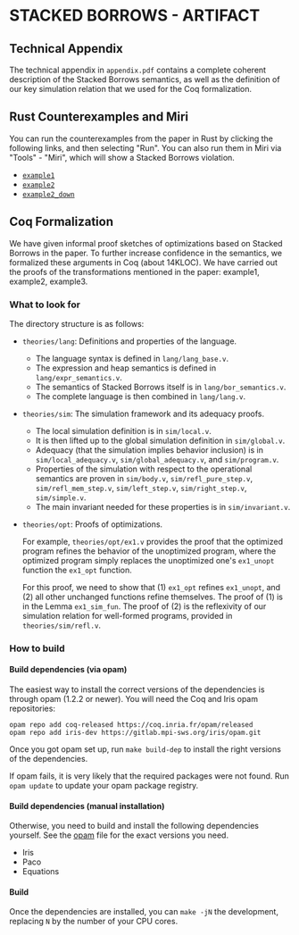 # STACKED BORROWS - ARTIFACT

## Technical Appendix

The technical appendix in `appendix.pdf` contains a complete coherent
description of the Stacked Borrows semantics, as well as the definition of our
key simulation relation that we used for the Coq formalization.

## Rust Counterexamples and Miri

You can run the counterexamples from the paper in Rust by clicking the following links, and then selecting "Run".
You can also run them in Miri via "Tools" - "Miri", which will show a Stacked Borrows violation.

* [`example1`](https://play.rust-lang.org/?version=stable&mode=release&edition=2018&gist=18e6931728976779452f0d489f59a71c)
* [`example2`](https://play.rust-lang.org/?version=stable&mode=release&edition=2018&gist=85f368db00a789caa08e2b6960ebaf01)
* [`example2_down`](https://play.rust-lang.org/?version=stable&mode=release&edition=2018&gist=66c928ddf745a779272a73262b921a56)

## Coq Formalization

We have given informal proof sketches of optimizations based on Stacked Borrows
in the paper. To further increase confidence in the semantics, we formalized
these arguments in Coq (about 14KLOC). We have carried out the proofs of the
transformations mentioned in the paper: example1, example2, example3.

### What to look for

The directory structure is as follows:
* `theories/lang`: Definitions and properties of the language.
  - The language syntax is defined in `lang/lang_base.v`.
  - The expression and heap semantics is defined in `lang/expr_semantics.v`.
  - The semantics of Stacked Borrows itself is in `lang/bor_semantics.v`.
  - The complete language is then combined in `lang/lang.v`.
* `theories/sim`: The simulation framework and its adequacy proofs.
  - The local simulation definition is in `sim/local.v`.
  - It is then lifted up to the global simulation definition in `sim/global.v`.
  - Adequacy (that the simulation implies behavior inclusion) is in `sim/local_adequacy.v`, `sim/global_adequacy.v`, and `sim/program.v`.
  - Properties of the simulation with respect to the operational semantics are
  proven in `sim/body.v`, `sim/refl_pure_step.v`, `sim/refl_mem_step.v`,
  `sim/left_step.v`, `sim/right_step.v`, `sim/simple.v`.
  - The main invariant needed for these properties is in `sim/invariant.v`.
* `theories/opt`: Proofs of optimizations.

  For example, `theories/opt/ex1.v` provides the proof that the optimized
  program refines the behavior of the unoptimized program, where the optimized
  program simply replaces the unoptimized one's `ex1_unopt` function the
  `ex1_opt` function.

  For this proof, we need to show that (1) `ex1_opt` refines `ex1_unopt`, and (2) all other unchanged functions refine themselves.
  The proof of (1) is in the Lemma `ex1_sim_fun`.
  The proof of (2) is the reflexivity of our simulation relation for well-formed programs, provided in `theories/sim/refl.v`.


### How to build

#### Build dependencies (via opam)

The easiest way to install the correct versions of the dependencies is through
opam (1.2.2 or newer).  You will need the Coq and Iris opam repositories:

    opam repo add coq-released https://coq.inria.fr/opam/released
    opam repo add iris-dev https://gitlab.mpi-sws.org/iris/opam.git

Once you got opam set up, run `make build-dep` to install the right versions
of the dependencies.

If opam fails, it is very likely that the required packages were not found.
Run `opam update` to update your opam package registry.

#### Build dependencies (manual installation)

Otherwise, you need to build and install the following dependencies yourself.
See the [opam](opam) file for the exact versions you need.
- Iris
- Paco
- Equations

#### Build

Once the dependencies are installed, you can `make -jN` the development,
replacing `N` by the number of your CPU cores.
